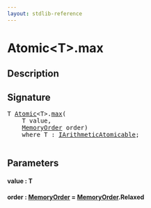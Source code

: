 ```yaml
---
layout: stdlib-reference
---
```


# Atomic\<T\>\.max

## Description





## Signature 

<pre>
<span class="code_type">T</span> <a href="/stdlib-reference/types/Atomic/index" class="code_type">Atomic</a>&lt;<span class="code_type">T</span>&gt;.<a href="/stdlib-reference/types/Atomic/max">max</a>(
    <span class="code_type">T</span> <span class='code_param'>value</span>,
    <a href="/stdlib-reference/types/MemoryOrder/index" class="code_type">MemoryOrder</a> <span class='code_param'>order</span>)
    <span class='code_keyword'>where</span> <span class="code_type">T</span> : <a href="/stdlib-reference/interfaces/IArithmeticAtomicable/index" class="code_type">IArithmeticAtomicable</a>;

</pre>

## Parameters

#### value  : T
#### order  : [MemoryOrder](/stdlib-reference/types/MemoryOrder/index) = [MemoryOrder](/stdlib-reference/types/MemoryOrder/index)\.Relaxed

